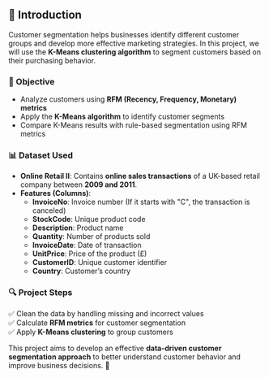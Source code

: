 ## 🛒 Introduction  

Customer segmentation helps businesses identify different customer groups and develop more effective marketing strategies. In this project, we will use the **K-Means clustering algorithm** to segment customers based on their purchasing behavior.  

### 📌 Objective  
- Analyze customers using **RFM (Recency, Frequency, Monetary) metrics**  
- Apply the **K-Means algorithm** to identify customer segments  
- Compare K-Means results with rule-based segmentation using RFM metrics  

### 📊 Dataset Used  
- **Online Retail II**: Contains **online sales transactions** of a UK-based retail company between **2009 and 2011**.  
- **Features (Columns)**:  
  - **InvoiceNo**: Invoice number (If it starts with "C", the transaction is canceled)  
  - **StockCode**: Unique product code  
  - **Description**: Product name  
  - **Quantity**: Number of products sold  
  - **InvoiceDate**: Date of transaction  
  - **UnitPrice**: Price of the product (£)  
  - **CustomerID**: Unique customer identifier  
  - **Country**: Customer’s country  

### 🔍 Project Steps  
✅ Clean the data by handling missing and incorrect values  
✅ Calculate **RFM metrics** for customer segmentation  
✅ Apply **K-Means clustering** to group customers  

This project aims to develop an effective **data-driven customer segmentation approach** to better understand customer behavior and improve business decisions. 🚀  
